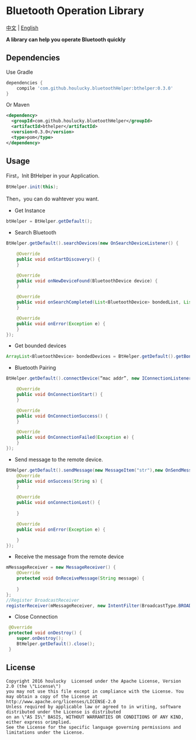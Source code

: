 # Bluetooth Operation Library
[中文](https://github.com/houlucky/BluetoothHelper/blob/master/README_zh.md) | [English](https://github.com/houlucky/BluetoothHelper)

**A library can help you  operate Bluetooth quickly**

## Dependencies
Use Gradle
```gradle
dependencies {
    compile 'com.github.houlucky.bluetoothHelper:bthelper:0.3.0'
}
```

Or Maven
```xml
<dependency>
  <groupId>com.github.houlucky.bluetoothHelper</groupId>
  <artifactId>bthelper</artifactId>
  <version>0.3.0</version>
  <type>pom</type>
</dependency>
```


## Usage
First，Init BtHelper in your Application.
```java
BtHelper.init(this);
```
Then，you can do wahtever you want.
- Get Instance
```java
btHelper = BtHelper.getDefault();
```
- Search Bluetooth
```java
BtHelper.getDefault().searchDevices(new OnSearchDeviceListener() {

    @Override
    public void onStartDiscovery() {
    }

    @Override
    public void onNewDeviceFound(BluetoothDevice device) {
    }

    @Override
    public void onSearchCompleted(List<BluetoothDevice> bondedList, List<BluetoothDevice> newList) {
    }

    @Override
    public void onError(Exception e) {
    }
});
```
- Get bounded devices
```java
ArrayList<BluetoothDevice> bondedDevices = BtHelper.getDefault().getBondedDevices()；
```
- Bluetooth  Pairing
```java
BtHelper.getDefault().connectDevice(“mac addr”, new IConnectionListener() {

    @Override
    public void OnConnectionStart() {
    }

    @Override
    public void OnConnectionSuccess() {
    }

    @Override
    public void OnConnectionFailed(Exception e) {
    }
});
```

- Send message to the remote device.
```java
BtHelper.getDefault().sendMessage(new MessageItem("str"),new OnSendMessageListener() {
    @Override
    public void onSuccess(String s) {
    }

    @Override
    public void onConnectionLost() {
     
    }

    @Override
    public void onError(Exception e) {

    }
});
```
- Receive the message from the remote device
```java
mMessageReceiver = new MessageReceiver() {
    @Override
    protected void OnReceiveMessage(String message) {
       
    }
};
//Register BroadcastReceiver
registerReceiver(mMessageReceiver, new IntentFilter(BroadcastType.BROADCAST_TYPE_RECEIVED_MESSAGE));
```
- Close Connection
```java
 @Override
 protected void onDestroy() {
    super.onDestroy();
    BtHelper.getDefault().close();
 }
```




## License
```
Copyright 2016 houlucky  Licensed under the Apache License, Version 2.0 (the \"License\")
you may not use this file except in compliance with the License. You may obtain a copy of the License at 
http://www.apache.org/licenses/LICENSE-2.0
Unless required by applicable law or agreed to in writing, software distributed under the License is distributed 
on an \"AS IS\" BASIS, WITHOUT WARRANTIES OR CONDITIONS OF ANY KIND, either express orimplied. 
See the License for the specific language governing permissions and limitations under the License.
```
